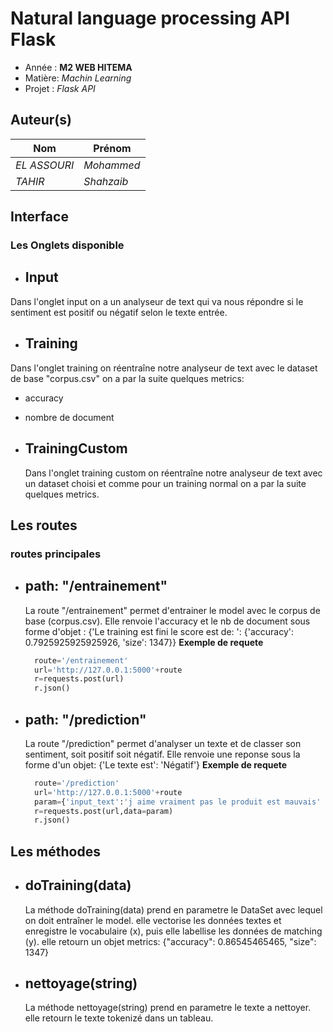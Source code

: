 # Natural language processing API Flask

- Année : **M2 WEB HITEMA**
- Matière: *Machin Learning*
- Projet : *Flask API*

## Auteur(s)

|Nom|Prénom|
|--|--|
*EL ASSOURI* | *Mohammed*|
*TAHIR* | *Shahzaib*|

## Interface

### Les Onglets disponible

-   Input
    -
Dans l'onglet input on a un analyseur de text qui va nous répondre si le sentiment est positif ou 
négatif selon le texte entrée.
-   Training
    -      
Dans l'onglet training on réentraîne notre analyseur de text avec le dataset de base "corpus.csv" on a par la suite quelques metrics:
- accuracy
- nombre de document

- TrainingCustom
    -          
    Dans l'onglet training custom on réentraîne notre analyseur de text avec un dataset choisi 
et comme pour un training normal on a par la suite quelques metrics.

## Les routes

### routes principales

- path: "/entrainement"
    -
    La route "/entrainement" permet d'entrainer le model avec le corpus de base (corpus.csv). 
    Elle renvoie l'accuracy et le nb de document sous forme d'objet : {'Le training est fini le score est de: ': {'accuracy': 0.7925925925925926, 'size': 1347}}
    **Exemple de requete**
    ```python
      route='/entrainement'
      url='http://127.0.0.1:5000'+route
      r=requests.post(url)
      r.json()
    ``` 
- path: "/prediction"
    -
    La route "/prediction" permet d'analyser un texte et de classer son sentiment, soit positif soit négatif.
    Elle renvoie une reponse sous la forme d'un objet: {'Le texte est': 'Négatif'}
    **Exemple de requete**
    ```python
      route='/prediction'
      url='http://127.0.0.1:5000'+route
      param={'input_text':'j aime vraiment pas le produit est mauvais' }
      r=requests.post(url,data=param)
      r.json()
    ```
## Les méthodes
- doTraining(data)
    -
    La méthode doTraining(data) prend en parametre le DataSet avec lequel on doit entraîner le model.
    elle vectorise les données textes et enregistre le vocabulaire (x), puis elle labellise les données de matching (y).
    elle retourn un objet metrics: {"accuracy": 0.86545465465, "size": 1347}
     
- nettoyage(string)
    -
    La méthode nettoyage(string) prend en parametre le texte a nettoyer.
    elle retourn le texte tokenizé dans un tableau.
